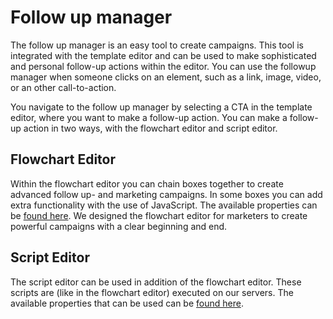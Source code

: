 # Follow up manager

The follow up manager is an easy tool to create campaigns. This tool is integrated with the template editor and can be used to make sophisticated and personal follow-up actions within the editor. You can use the followup manager when someone clicks on an element, such as a link, image, video, or an other call-to-action.

You navigate to the follow up manager by selecting a CTA in the template editor, where you want to make a follow-up action. You can make a follow-up action in two ways, with the flowchart editor and script editor.

## Flowchart Editor

Within the flowchart editor you can chain boxes together to create advanced follow up- and marketing campaigns. In some boxes you can add extra functionality with the use of JavaScript. The available properties can be [found here](./followups-scripting.md). We designed the flowchart editor for marketers to create powerful campaigns with a clear beginning and end.

## Script Editor

The script editor can be used in addition of the flowchart editor. These scripts are (like in the flowchart editor) executed on our servers. The available properties that can be used can be [found here](./followups-scripting.md).
